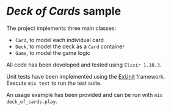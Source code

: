 # *Deck of Cards* sample

The project implements three main classes:  
- `Card`, to model each individual card  
- `Deck`, to model the deck as a `Card` container  
- `Game`, to model the game logic  

All code has been developed and tested using `Elixir 1.10.3`.  

Unit tests have been implemented using the [ExUnit](https://hexdocs.pm/ex_unit/ExUnit.html) framework.  
Execute `mix test` to run the test suite.  

An usage example has been provided and can be run with `mix deck_of_cards.play`.
